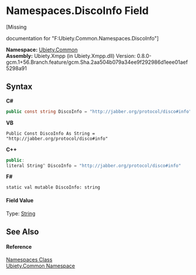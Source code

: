 # Namespaces.DiscoInfo Field
 

\[Missing <summary> documentation for "F:Ubiety.Common.Namespaces.DiscoInfo"\]

**Namespace:**&nbsp;<a href="3a988b7f-7a78-d824-53e6-d57463519974">Ubiety.Common</a><br />**Assembly:**&nbsp;Ubiety.Xmpp (in Ubiety.Xmpp.dll) Version: 0.8.0-gcm.1+56.Branch.feature/gcm.Sha.2aa504b079a34ee9f292986d1eee01aef5298a91

## Syntax

**C#**<br />
``` C#
public const string DiscoInfo = "http://jabber.org/protocol/disco#info"
```

**VB**<br />
``` VB
Public Const DiscoInfo As String = "http://jabber.org/protocol/disco#info"
```

**C++**<br />
``` C++
public:
literal String^ DiscoInfo = "http://jabber.org/protocol/disco#info"
```

**F#**<br />
``` F#
static val mutable DiscoInfo: string
```


#### Field Value
Type: <a href="http://msdn2.microsoft.com/en-us/library/s1wwdcbf" target="_blank">String</a>

## See Also


#### Reference
<a href="b57934f7-bc68-e177-b57b-1a9dfbcd62d7">Namespaces Class</a><br /><a href="3a988b7f-7a78-d824-53e6-d57463519974">Ubiety.Common Namespace</a><br />